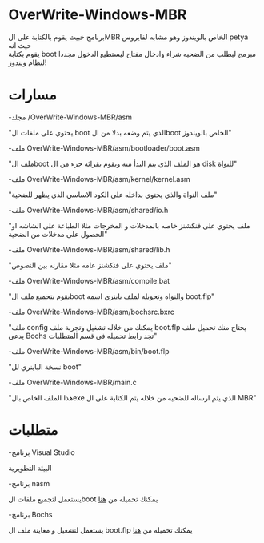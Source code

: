 # OverWrite-Windows-MBR
برنامج خبيث يقوم بالكتابة على الMBR الخاص بالويندوز وهو مشابه لفايروس petya حيث انه \
يقوم بكتابة boot مبرمج ليطلب من الضحيه شراء وادخال مفتاح ليستطيع الدخول مجددا لنظام ويندوز!

# مسارات

-مجلد /OverWrite-Windows-MBR/asm

"يحتوي على ملفات ال boot الذي يتم وضعه بدلا من الboot الخاص بالويندوز"

-ملف OverWrite-Windows-MBR/asm/bootloader/boot.asm

"ملف الboot هو الملف الذي يتم البدأ منه ويقوم بقرائة جزء من ال disk للنواة"

-ملف OverWrite-Windows-MBR/asm/kernel/kernel.asm

"ملف النواة والذي يحتوي بداخله على الكود الاساسي الذي يظهر للضحية"

-ملف OverWrite-Windows-MBR/asm/shared/io.h

"ملف يحتوي على فنكشنز خاصه بالمدخلات و المخرجات مثلا الطباعة على الشاشه او الحصول على مدخلات من الضحية"

-ملف OverWrite-Windows-MBR/asm/shared/lib.h

"ملف يحتوي على فنكشنز عامه مثلا مقارنه بين النصوص"

-ملف OverWrite-Windows-MBR/asm/compile.bat

"يقوم بتجميع ملف الboot والنواه وتحويله لملف باينري اسمه boot.flp"

-ملف OverWrite-Windows-MBR/asm/bochsrc.bxrc

"ملف config يمكنك من خلاله تشغيل وتجربة ملف boot.flp يحتاج منك تحميل ملف يدعى Bochs تجد رابط تحميله في قسم المتطلبات"

-ملف OverWrite-Windows-MBR/asm/bin/boot.flp

"نسخة الباينري لل boot"

-ملف OverWrite-Windows-MBR/main.c

"هذا الملف الخاص بالexe الذي يتم ارساله للضحيه من خلاله يتم الكتابة على ال MBR"

# متطلبات

-برنامج Visual Studio

البيئة التطويرية

-برنامج nasm 

يستعمل لتجميع ملفات الboot يمكنك تحميله من <a href="https://www.nasm.us/pub/nasm/releasebuilds/?C=M;O=D">هنا</a>

-برنامج Bochs

يستعمل لتشغيل و معاينة ملف ال boot.flp يمكنك تحميله من <a href="https://sourceforge.net/projects/bochs/">هنا</a>
